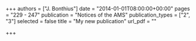 +++
authors = ["J. Bonthius"]
date = "2014-01-01T08:00:00+00:00"
pages = "229 - 247"
publication = "Notices of the AMS"
publication_types = ["2", "3"]
selected = false
title = "My new publication"
url_pdf = ""

+++
